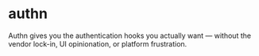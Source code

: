 # authn

Authn gives you the authentication hooks you actually want — without the vendor lock-in, UI opinionation, or platform frustration.
